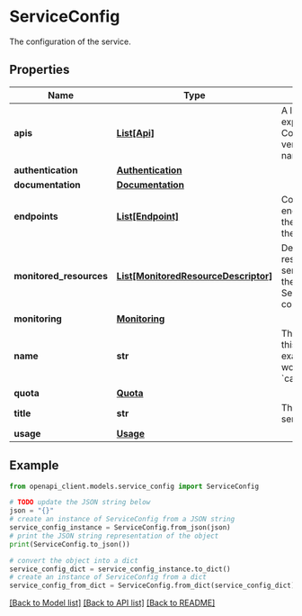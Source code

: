 # ServiceConfig

The configuration of the service.

## Properties

Name | Type | Description | Notes
------------ | ------------- | ------------- | -------------
**apis** | [**List[Api]**](Api.md) | A list of API interfaces exported by this service. Contains only the names, versions, and method names of the interfaces. | [optional] 
**authentication** | [**Authentication**](Authentication.md) |  | [optional] 
**documentation** | [**Documentation**](Documentation.md) |  | [optional] 
**endpoints** | [**List[Endpoint]**](Endpoint.md) | Configuration for network endpoints. Contains only the names and aliases of the endpoints. | [optional] 
**monitored_resources** | [**List[MonitoredResourceDescriptor]**](MonitoredResourceDescriptor.md) | Defines the monitored resources used by this service. This is required by the Service.monitoring and Service.logging configurations. | [optional] 
**monitoring** | [**Monitoring**](Monitoring.md) |  | [optional] 
**name** | **str** | The DNS address at which this service is available. An example DNS address would be: &#x60;calendar.googleapis.com&#x60;. | [optional] 
**quota** | [**Quota**](Quota.md) |  | [optional] 
**title** | **str** | The product title for this service. | [optional] 
**usage** | [**Usage**](Usage.md) |  | [optional] 

## Example

```python
from openapi_client.models.service_config import ServiceConfig

# TODO update the JSON string below
json = "{}"
# create an instance of ServiceConfig from a JSON string
service_config_instance = ServiceConfig.from_json(json)
# print the JSON string representation of the object
print(ServiceConfig.to_json())

# convert the object into a dict
service_config_dict = service_config_instance.to_dict()
# create an instance of ServiceConfig from a dict
service_config_from_dict = ServiceConfig.from_dict(service_config_dict)
```
[[Back to Model list]](../README.md#documentation-for-models) [[Back to API list]](../README.md#documentation-for-api-endpoints) [[Back to README]](../README.md)



